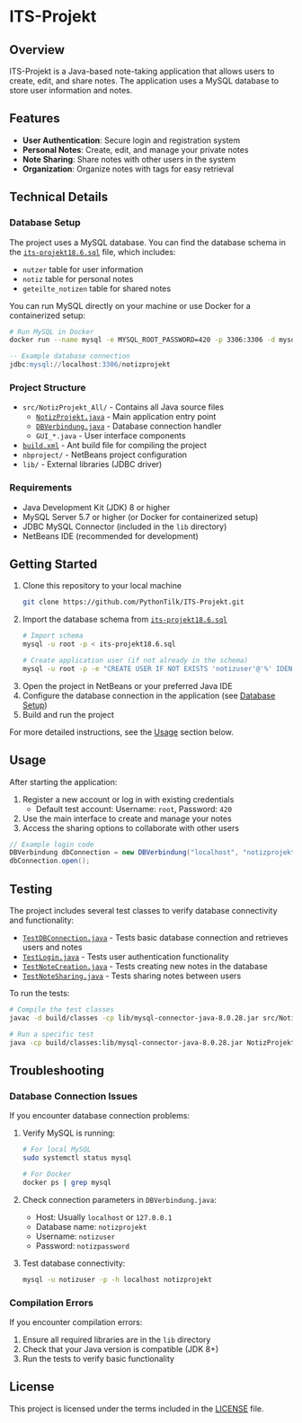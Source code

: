 # ITS-Projekt

## Overview

ITS-Projekt is a Java-based note-taking application that allows users to create, edit, and share notes. The application uses a MySQL database to store user information and notes.

## Features

- **User Authentication**: Secure login and registration system
- **Personal Notes**: Create, edit, and manage your private notes
- **Note Sharing**: Share notes with other users in the system
- **Organization**: Organize notes with tags for easy retrieval

## Technical Details

### Database Setup

The project uses a MySQL database. You can find the database schema in the [`its-projekt18.6.sql`](its-projekt18.6.sql) file, which includes:

- `nutzer` table for user information
- `notiz` table for personal notes
- `geteilte_notizen` table for shared notes

You can run MySQL directly on your machine or use Docker for a containerized setup:

```bash
# Run MySQL in Docker
docker run --name mysql -e MYSQL_ROOT_PASSWORD=420 -p 3306:3306 -d mysql:8.0
```

```sql
-- Example database connection
jdbc:mysql://localhost:3306/notizprojekt
```

### Project Structure

- `src/NotizProjekt_All/` - Contains all Java source files
  - [`NotizProjekt.java`](src/NotizProjekt_All/NotizProjekt.java) - Main application entry point
  - [`DBVerbindung.java`](src/NotizProjekt_All/DBVerbindung.java) - Database connection handler
  - `GUI_*.java` - User interface components
- [`build.xml`](build.xml) - Ant build file for compiling the project
- `nbproject/` - NetBeans project configuration
- `lib/` - External libraries (JDBC driver)

### Requirements

- Java Development Kit (JDK) 8 or higher
- MySQL Server 5.7 or higher (or Docker for containerized setup)
- JDBC MySQL Connector (included in the `lib` directory)
- NetBeans IDE (recommended for development)

## Getting Started

1. Clone this repository to your local machine
   ```bash
   git clone https://github.com/PythonTilk/ITS-Projekt.git
   ```
2. Import the database schema from [`its-projekt18.6.sql`](its-projekt18.6.sql)
   ```bash
   # Import schema
   mysql -u root -p < its-projekt18.6.sql
   
   # Create application user (if not already in the schema)
   mysql -u root -p -e "CREATE USER IF NOT EXISTS 'notizuser'@'%' IDENTIFIED BY 'notizpassword'; GRANT ALL PRIVILEGES ON notizprojekt.* TO 'notizuser'@'%'; FLUSH PRIVILEGES;"
   ```
3. Open the project in NetBeans or your preferred Java IDE
4. Configure the database connection in the application (see [Database Setup](#database-setup))
5. Build and run the project

For more detailed instructions, see the [Usage](#usage) section below.

## Usage

After starting the application:

1. Register a new account or log in with existing credentials
   - Default test account: Username: `root`, Password: `420`
2. Use the main interface to create and manage your notes
3. Access the sharing options to collaborate with other users

```java
// Example login code
DBVerbindung dbConnection = new DBVerbindung("localhost", "notizprojekt", "notizuser", "notizpassword");
dbConnection.open();
```

## Testing

The project includes several test classes to verify database connectivity and functionality:

- [`TestDBConnection.java`](src/NotizProjekt_All/TestDBConnection.java) - Tests basic database connection and retrieves users and notes
- [`TestLogin.java`](src/NotizProjekt_All/TestLogin.java) - Tests user authentication functionality
- [`TestNoteCreation.java`](src/NotizProjekt_All/TestNoteCreation.java) - Tests creating new notes in the database
- [`TestNoteSharing.java`](src/NotizProjekt_All/TestNoteSharing.java) - Tests sharing notes between users

To run the tests:

```bash
# Compile the test classes
javac -d build/classes -cp lib/mysql-connector-java-8.0.28.jar src/NotizProjekt_All/DBVerbindung.java src/NotizProjekt_All/Test*.java

# Run a specific test
java -cp build/classes:lib/mysql-connector-java-8.0.28.jar NotizProjekt_All.TestDBConnection
```

## Troubleshooting

### Database Connection Issues

If you encounter database connection problems:

1. Verify MySQL is running:
   ```bash
   # For local MySQL
   sudo systemctl status mysql
   
   # For Docker
   docker ps | grep mysql
   ```

2. Check connection parameters in `DBVerbindung.java`:
   - Host: Usually `localhost` or `127.0.0.1`
   - Database name: `notizprojekt`
   - Username: `notizuser`
   - Password: `notizpassword`

3. Test database connectivity:
   ```bash
   mysql -u notizuser -p -h localhost notizprojekt
   ```

### Compilation Errors

If you encounter compilation errors:

1. Ensure all required libraries are in the `lib` directory
2. Check that your Java version is compatible (JDK 8+)
3. Run the tests to verify basic functionality

## License

This project is licensed under the terms included in the [LICENSE](LICENSE) file.